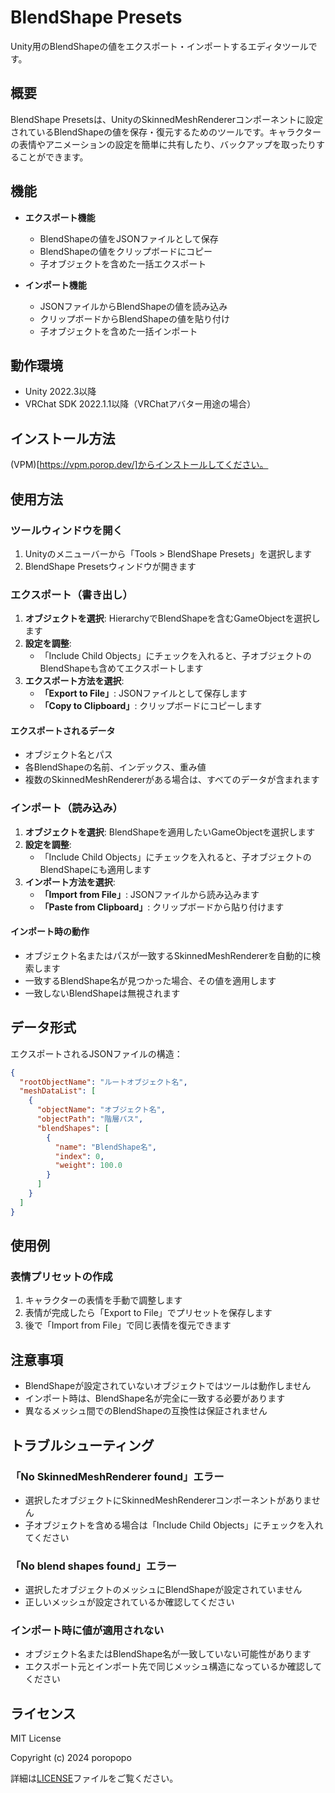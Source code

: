 # BlendShape Presets

Unity用のBlendShapeの値をエクスポート・インポートするエディタツールです。

## 概要

BlendShape Presetsは、UnityのSkinnedMeshRendererコンポーネントに設定されているBlendShapeの値を保存・復元するためのツールです。キャラクターの表情やアニメーションの設定を簡単に共有したり、バックアップを取ったりすることができます。

## 機能

- **エクスポート機能**
  - BlendShapeの値をJSONファイルとして保存
  - BlendShapeの値をクリップボードにコピー
  - 子オブジェクトを含めた一括エクスポート

- **インポート機能**
  - JSONファイルからBlendShapeの値を読み込み
  - クリップボードからBlendShapeの値を貼り付け
  - 子オブジェクトを含めた一括インポート

## 動作環境

- Unity 2022.3以降
- VRChat SDK 2022.1.1以降（VRChatアバター用途の場合）

## インストール方法

(VPM)[https://vpm.porop.dev/]からインストールしてください。

## 使用方法

### ツールウィンドウを開く

1. Unityのメニューバーから「Tools > BlendShape Presets」を選択します
2. BlendShape Presetsウィンドウが開きます

### エクスポート（書き出し）

1. **オブジェクトを選択**: HierarchyでBlendShapeを含むGameObjectを選択します
2. **設定を調整**: 
   - 「Include Child Objects」にチェックを入れると、子オブジェクトのBlendShapeも含めてエクスポートします
3. **エクスポート方法を選択**:
   - **「Export to File」**: JSONファイルとして保存します
   - **「Copy to Clipboard」**: クリップボードにコピーします

#### エクスポートされるデータ

- オブジェクト名とパス
- 各BlendShapeの名前、インデックス、重み値
- 複数のSkinnedMeshRendererがある場合は、すべてのデータが含まれます

### インポート（読み込み）

1. **オブジェクトを選択**: BlendShapeを適用したいGameObjectを選択します
2. **設定を調整**:
   - 「Include Child Objects」にチェックを入れると、子オブジェクトのBlendShapeにも適用します
3. **インポート方法を選択**:
   - **「Import from File」**: JSONファイルから読み込みます
   - **「Paste from Clipboard」**: クリップボードから貼り付けます

#### インポート時の動作

- オブジェクト名またはパスが一致するSkinnedMeshRendererを自動的に検索します
- 一致するBlendShape名が見つかった場合、その値を適用します
- 一致しないBlendShapeは無視されます

## データ形式

エクスポートされるJSONファイルの構造：

```json
{
  "rootObjectName": "ルートオブジェクト名",
  "meshDataList": [
    {
      "objectName": "オブジェクト名",
      "objectPath": "階層パス",
      "blendShapes": [
        {
          "name": "BlendShape名",
          "index": 0,
          "weight": 100.0
        }
      ]
    }
  ]
}
```

## 使用例

### 表情プリセットの作成

1. キャラクターの表情を手動で調整します
2. 表情が完成したら「Export to File」でプリセットを保存します
3. 後で「Import from File」で同じ表情を復元できます

## 注意事項

- BlendShapeが設定されていないオブジェクトではツールは動作しません
- インポート時は、BlendShape名が完全に一致する必要があります
- 異なるメッシュ間でのBlendShapeの互換性は保証されません

## トラブルシューティング

### 「No SkinnedMeshRenderer found」エラー

- 選択したオブジェクトにSkinnedMeshRendererコンポーネントがありません
- 子オブジェクトを含める場合は「Include Child Objects」にチェックを入れてください

### 「No blend shapes found」エラー

- 選択したオブジェクトのメッシュにBlendShapeが設定されていません
- 正しいメッシュが設定されているか確認してください

### インポート時に値が適用されない

- オブジェクト名またはBlendShape名が一致していない可能性があります
- エクスポート元とインポート先で同じメッシュ構造になっているか確認してください

## ライセンス

MIT License

Copyright (c) 2024 poropopo

詳細は[LICENSE](LICENSE)ファイルをご覧ください。
